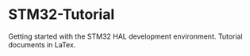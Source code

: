 # STM32-Tutorial
Getting started with the STM32 HAL development environment. Tutorial documents in LaTex. 

